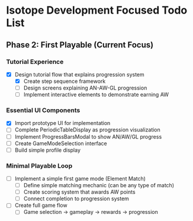 # Isotope Development Focused Todo List

## Phase 2: First Playable (Current Focus)

### Tutorial Experience

- [x] Design tutorial flow that explains progression system
  - [x] Create step sequence framework
  - [ ] Design screens explaining AN-AW-GL progression
  - [ ] Implement interactive elements to demonstrate earning AW

### Essential UI Components

- [x] Import prototype UI for implementation
- [ ] Complete PeriodicTableDisplay as progression visualization
- [ ] Implement ProgressBarsModal to show AN/AW/GL progress
- [ ] Create GameModeSelection interface
- [ ] Build simple profile display

### Minimal Playable Loop

- [ ] Implement a simple first game mode (Element Match)
  - [ ] Define simple matching mechanic (can be any type of match)
  - [ ] Create scoring system that awards AW points
  - [ ] Connect completion to progression system
- [ ] Create full game flow
  - [ ] Game selection → gameplay → rewards → progression
